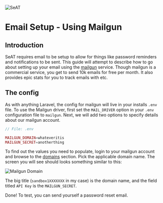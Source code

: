 ![SeAT](http://i.imgur.com/aPPOxSK.png)

# Email Setup - Using Mailgun

## Introduction
SeAT requires email to be setup to allow for things like password reminders and notifications to be sent. This guide will attempt to describe how to go about setting up your email using the [mailgun](https://www.mailgun.com/) service. Though mailgun is a commercial service, you get to send 10k emails for free per month. It also provides epic stats for you to track emails with etc.

## The config
As with anything Laravel, the config for mailgun will live in your installs `.env` file. To use the Mailgun driver, first  set the `MAIL_DRIVER` option in your `.env` configuration file to `mailgun`. Next, we will add two options to specify details about our mailgun account.

```php
// File: .env

MAILGUN_DOMAIN=whateveritis
MAILGUN_SECRET=anotherthing
```

To find out the values you need to populate, login to your mailgun account and browse to the [domains](https://mailgun.com/app/domains) section. Pick the applicable domain name. The screen you will see should looks something similar to this:

![Mailgun Domain](http://i.imgur.com/11deaFQ.png)

The big title (`sandbox1XXXXXXX` in my case) is the domain name, and the field titled `API Key` is the `MAILGUN_SECRET`.

Done! To test, you can send yourself a password reset email.
